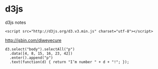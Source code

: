 # d3js
d3js notes

```
<script src="http://d3js.org/d3.v3.min.js" charset="utf-8"></script>
```
http://jsbin.com/diweyecure


```
d3.select("body").selectAll("p")
  .data([4, 8, 15, 16, 23, 42])
  .enter().append("p")
  .text(function(d) { return "I’m number " + d + "!"; });
    
```

